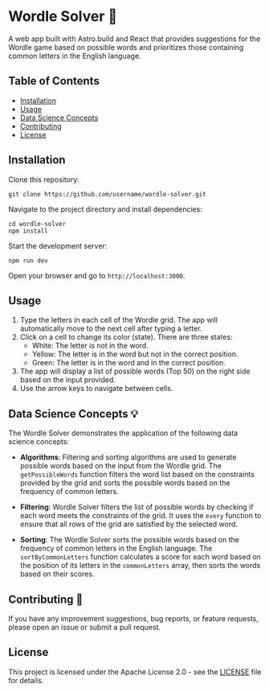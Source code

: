 # Wordle Solver 🧩

A web app built with Astro.build and React that provides suggestions for the Wordle game based on possible words and prioritizes those containing common letters in the English language.

## Table of Contents

- [Installation](#installation)
- [Usage](#usage)
- [Data Science Concepts](#data-science-concepts)
- [Contributing](#contributing)
- [License](#license)

## Installation

Clone this repository:

```
git clone https://github.com/username/wordle-solver.git
```

Navigate to the project directory and install dependencies:

```
cd wordle-solver
npm install
```

Start the development server:

```
npm run dev
```

Open your browser and go to `http://localhost:3000`.

## Usage

1. Type the letters in each cell of the Wordle grid. The app will automatically move to the next cell after typing a letter.
2. Click on a cell to change its color (state). There are three states:
   - White: The letter is not in the word.
   - Yellow: The letter is in the word but not in the correct position.
   - Green: The letter is in the word and in the correct position.
3. The app will display a list of possible words (Top 50) on the right side based on the input provided.
4. Use the arrow keys to navigate between cells.

## Data Science Concepts 💡

The Wordle Solver demonstrates the application of the following data science concepts:

- **Algorithms**: Filtering and sorting algorithms are used to generate possible words based on the input from the Wordle grid. The `getPossibleWords` function filters the word list based on the constraints provided by the grid and sorts the possible words based on the frequency of common letters.

- **Filtering**: Wordle Solver filters the list of possible words by checking if each word meets the constraints of the grid. It uses the `every` function to ensure that all rows of the grid are satisfied by the selected word.

- **Sorting**: The Wordle Solver sorts the possible words based on the frequency of common letters in the English language. The `sortByCommonLetters` function calculates a score for each word based on the position of its letters in the `commonLetters` array, then sorts the words based on their scores.

## Contributing 🤝

If you have any improvement suggestions, bug reports, or feature requests, please open an issue or submit a pull request.

## License

This project is licensed under the Apache License 2.0 - see the [LICENSE](LICENSE) file for details.
